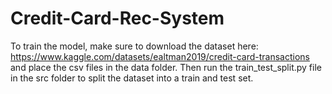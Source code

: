 # Credit-Card-Rec-System

To train the model, make sure to download the dataset here: https://www.kaggle.com/datasets/ealtman2019/credit-card-transactions and place the csv files in the data folder. Then run the train_test_split.py file in the src folder to split the dataset into a train and test set.
